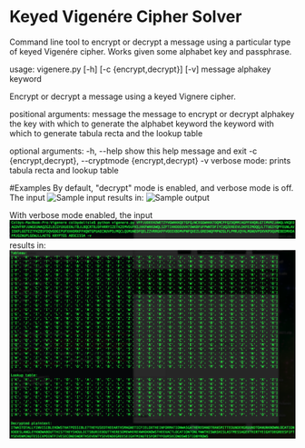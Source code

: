 # Keyed Vigenére Cipher Solver

Command line tool to encrypt or decrypt a message using a particular type of keyed Vigenére cipher. Works given some alphabet key and passphrase.

usage: vigenere.py [-h] [-c {encrypt,decrypt}] [-v] message alphakey keyword

Encrypt or decrypt a message using a keyed Vignere cipher.

positional arguments:
  message               the message to encrypt or decrypt
  alphakey              the key with which to generate the alphabet
  keyword               the keyword with which to generate tabula recta and
                        the lookup table

optional arguments:
  -h, --help            show this help message and exit
  -c {encrypt,decrypt}, --cryptmode {encrypt,decrypt}
  -v                    verbose mode: prints tabula recta and lookup table
  

#Examples 
By default, "decrypt" mode is enabled, and verbose mode is off. The input
![Sample input](/k1_input.png "Sample input")
results in:
![Sample output](/k1_output.png "Sample output")

With verbose mode enabled, the input
![Sample verbose input](/k2_input.png "Sample verbose input")
results in:
![Sample verbose output](/k2_output.png "Sample verbose output")
